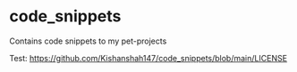 # code_snippets
Contains code snippets to my pet-projects

Test: https://github.com/Kishanshah147/code_snippets/blob/main/LICENSE
